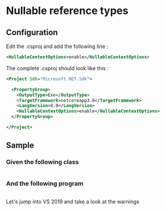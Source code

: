 # Nullable reference types

## Configuration

Edit the .csproj and add the following line : 
```xml
<NullableContextOptions>enable</NullableContextOptions>
```

The complete .csproj should look like this : 

```xml
<Project Sdk="Microsoft.NET.Sdk">

  <PropertyGroup>
    <OutputType>Exe</OutputType>
    <TargetFramework>netcoreapp3.0</TargetFramework>
    <LangVersion>8.0</LangVersion>
    <NullableContextOptions>enable</NullableContextOptions>
  </PropertyGroup>

</Project>
```

## Sample

### Given the following class
```cs --project ./Snippets/Snippets.csproj --source-file ./Snippets/nullable.cs --region car-class
```

### And the following program

```cs --project ./Snippets/Snippets.csproj --source-file ./Snippets/nullable.cs --region nullable
```

Let's jump into VS 2019 and take a look at the warnings
